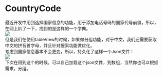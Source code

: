 # CountryCode
最近开发中用到选择国家信息的功能，用于添加电话号码的国家代号前缀，所以，在网上趴了一下，找到的是这样的一个字典。
<br>
![](http://upload-images.jianshu.io/upload_images/1315663-03360f2e2b55454a.png?imageMogr2/auto-orient/strip%7CimageView2/2/w/1240)
<br>
但是我们在使用tableView的时候，如果做分组功能，对于中文，我们还需要获取中文的拼音首字母，并且针对搜索功能做优化。<br>
考虑到国家信息基本不会更变，所以，持久化了这样一个Json文件：
<br>
![](http://upload-images.jianshu.io/upload_images/1315663-f92a94c68ec41678.png?imageMogr2/auto-orient/strip%7CimageView2/2/w/1240)
<br>
下次在用到这个的时候，可以自己加载这个json文件，到数组，当然你也可以根据需求，分组。